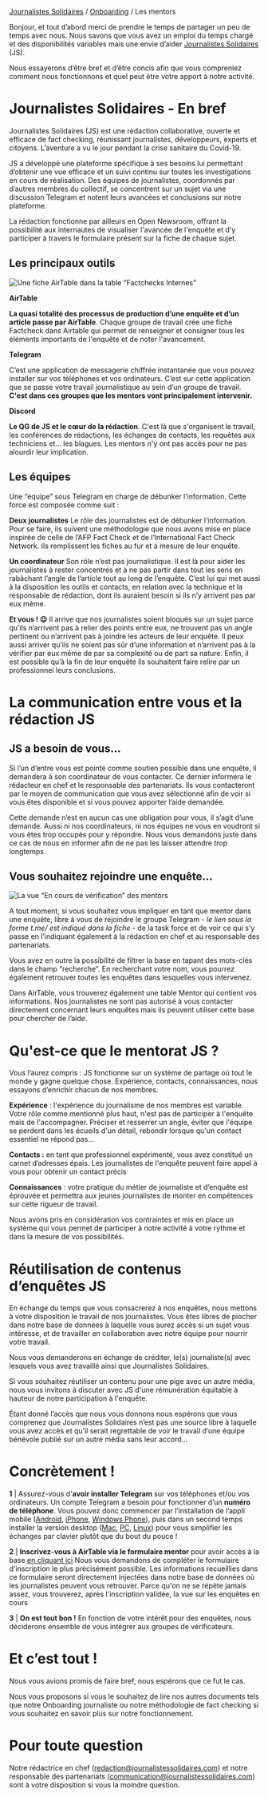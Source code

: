 [Journalistes Solidaires](https://github.com/journalistes-solidaires) / [Onboarding](https://github.com/Journalistes-Solidaires/onboarding) / Les mentors


Bonjour, et tout d’abord merci de prendre le temps de partager un peu de temps avec nous. 
Nous savons que vous avez un emploi du temps chargé et des disponibilités variables mais une envie d’aider [Journalistes Solidaires](http://journalistessolidaires.com) (JS). 

Nous essayerons d’être bref et d’être concis afin que vous compreniez comment nous fonctionnons et quel peut être votre apport à notre activité.

# Journalistes Solidaires - En bref 

Journalistes Solidaires (JS) est une rédaction collaborative, ouverte et efficace de fact checking, réunissant journalistes, développeurs, experts et citoyens. L’aventure a vu le jour pendant la crise sanitaire du Covid-19.

JS a développé une plateforme spécifique à ses besoins lui permettant d’obtenir une vue efficace et un suivi continu sur toutes les investigations en cours de réalisation. Des équipes de journalistes, coordonnés par d’autres membres du collectif, se concentrent sur un sujet via une discussion Telegram et notent leurs avancées et conclusions sur notre plateforme.

La rédaction fonctionne par ailleurs en Open Newsroom, offrant la possibilité aux internautes de visualiser l'avancée de l'enquête et d'y participer à travers le formulaire présent sur la fiche de chaque sujet.


## Les principaux outils 


![Une fiche AirTable dans la table “Factchecks Internes”](https://paper-attachments.dropbox.com/s_DDCF8915682EB26F0FD0373239192C13D8C71357A73C2231753DD98EFDF26570_1587379288168_Capture+decran+2020-04-20+a+12.41.14.png)


**AirTable**

**La quasi totalité des processus de production d’une enquête et d’un article passe par AirTable**. Chaque groupe de travail crée une fiche Factcheck dans Airtable qui permet de renseigner et consigner tous les éléments importants de l'enquête et de noter l'avancement.


**Telegram** 

C’est une application de messagerie chiffrée instantanée que vous pouvez installer sur vos téléphones et vos ordinateurs. C’est sur cette application que se passe votre travail journalistique au sein d’un groupe de travail. **C'est dans ces groupes que les mentors vont principalement intervenir.**

  
**Discord** 

**Le QG de JS et le cœur de la rédaction**. C'est là que s'organisent le travail, les conférences de rédactions, les échanges de contacts, les requêtes aux techniciens et… les blagues. Les mentors n'y ont pas accès pour ne pas alourdir leur implication.


## Les équipes 

Une “équipe” sous Telegram en charge de débunker l’information. Cette force est composée comme suit : 


**Deux journalistes** 
Le rôle des journalistes est de débunker l’information. Pour se faire, ils suivent une méthodologie que nous avons mise en place inspirée de celle de l’AFP Fact Check et de l’International Fact Check Network. Ils remplissent les fiches au fur et à mesure de leur enquête. 


**Un coordinateur** 
Son rôle n’est pas journalistique. Il est là pour aider les journalistes à rester concentrés et à ne pas partir dans tout les sens en rabâchant l’angle de l’article tout au long de l’enquête. C’est lui qui met aussi à la disposition les outils et contacts, en relation avec la technique et la responsable de rédaction, dont ils auraient besoin si ils n’y arrivent pas par eux même. 


**Et vous !  😉** 
Il arrive que nos journalistes soient bloqués sur un sujet parce qu’ils n’arrivent pas à relier des points entre eux, ne trouvent pas un angle pertinent ou n’arrivent pas à joindre les acteurs de leur enquête. Il peux aussi arriver qu’ils ne soient pas sûr d’une information et n’arrivent pas à la vérifier par eux même de par sa complexité ou de part sa nature. Enfin, il est possible qu’à la fin de leur enquête ils souhaitent faire relire par un professionnel leurs conclusions. 


# La communication entre vous et la rédaction JS 


## JS a besoin de vous… 

Si l’un d’entre vous est pointé comme soutien possible dans une enquête, il demandera à son coordinateur de vous contacter. Ce dernier informera le rédacteur en chef et le responsable des partenariats. Ils vous contacteront par le moyen de communication que vous avez sélectionné afin de voir si vous êtes disponible et si vous pouvez apporter l’aide demandée. 

Cette demande n’est en aucun cas une obligation pour vous, il s’agit d’une demande. Aussi ni nos coordinateurs, ni nos équipes ne vous en voudront si vous êtes trop occupés pour y répondre. Nous vous demandons juste dans ce cas de nous en informer afin de ne pas les laisser attendre trop longtemps. 


## Vous souhaitez rejoindre une enquête…


![La vue “En cours de vérification” des mentors](https://paper-attachments.dropbox.com/s_3DF8B78B80B1C8A2418F17DEAECFCBF7495C16F8FFF588BBA379ACA76129801D_1587799290156_image.png)


A tout moment, si vous souhaitez vous impliquer en tant que mentor dans une enquête, libre à vous de rejoindre le groupe Telegram - *le lien sous la forme t.me/ est indiqué dans la fiche* -  de la task force et de voir ce qui s’y passe en l’indiquant également à la rédaction en chef et au responsable des partenariats. 

Vous avez en outre la possibilité de filtrer la base en tapant des mots-clés dans le champ “recherche”.  En recherchant votre nom, vous pourrez également retrouver toutes les enquêtes dans lesquelles vous intervenez.

Dans AirTable, vous trouverez également une table Mentor qui contient vos informations. Nos journalistes ne sont pas autorisé à vous contacter directement concernant leurs enquêtes mais ils peuvent utiliser cette base pour chercher de l’aide. 


# Qu'est-ce que le mentorat JS ?

Vous l’aurez compris : JS fonctionne sur un système de partage où tout le monde y gagne quelque chose. Expérience, contacts, connaissances, nous essayons d’enrichir chacun de nos membres. 

**Expérience** : l'expérience du journalisme de nos membres est variable. Votre rôle comme mentionné plus haut, n'est pas de participer à l'enquête mais de l'accompagner. Préciser et resserrer un angle, éviter que l'équipe se perdent dans les écueils d'un détail, rebondir lorsque qu'un contact essentiel ne répond pas…

**Contacts :** en tant que professionnel expérimenté, vous avez constitué un carnet d’adresses épais. Les journalistes de l'enquête peuvent faire appel à vous pour obtenir un contact précis 

**Connaissances** : votre pratique du métier de journaliste et d’enquête est éprouvée et permettra aux jeunes journalistes de monter en compétences sur cette rigueur de travail. 

Nous avons pris en considération vos contraintes et mis en place un système qui vous permet de participer à notre activité à votre rythme et dans la mesure de vos possibilités. 


# Réutilisation de contenus d’enquêtes JS 

 
En échange du temps que vous consacrerez à nos enquêtes, nous mettons à votre disposition le travail de nos journalistes. Vous êtes libres de piocher dans notre base de données à laquelle vous aurez accès si un sujet vous intéresse, et de travailler en collaboration avec notre équipe pour nourrir votre travail. 

Nous vous demanderons en échange de créditer, le(s) journaliste(s) avec lesquels vous avez travaillé ainsi que Journalistes Solidaires. 

Si vous souhaitez réutiliser un contenu pour une pige avec un autre média, nous vous invitons à discuter avec JS d'une rémunération équitable à hauteur de notre participation à l'enquête.

Étant donné l’accès que nous vous donnons nous espérons que vous comprenez que Journalistes Solidaires n’est pas une source libre à laquelle vous avez accès et qu’il serait regrettable de voir le travail d’une équipe bénévole publié sur un autre média sans leur accord…  

# Concrètement !


**1** |  Assurez-vous d'**avoir installer Telegram** sur vos téléphones et/ou vos ordinateurs.
Un compte Telegram a besoin pour fonctionner d’un **numéro de téléphone**. Vous pouvez donc commencer par l’installation de l’appli mobile ([Android](https://play.google.com/store/apps/details?id=org.telegram.messenger), [iPhone](https://apps.apple.com/app/telegram-messenger/id686449807), [Windows Phone](https://www.microsoft.com/fr-fr/p/telegram-messenger/9wzdncrdzhs0?rtc=1)), puis dans un second temps installer la version desktop ([Mac](https://telegram.org/dl/desktop/mac), [PC](https://telegram.org/dl/desktop/win), [Linux](https://telegram.org/dl/desktop/linux)) pour vous simplifier les échanges par clavier plutôt que du bout du pouce !

**2** | **Inscrivez-vous à AirTable via le formulaire mentor** pour avoir accès à la base [en cliquant ici](https://airtable.com/shrJBVrquCmKiCJY8) Nous vous demandons de compléter le formulaire d'inscription le plus précisément possible. Les informations recueillies dans ce formulaire seront directement injectées dans notre base de données où les journalistes peuvent vous retrouver. Parce qu'on ne se répète jamais assez, vous trouverez, après l'inscription validée, la vue sur les enquêtes en cours

**3** | **On est tout bon !** En fonction de votre intérêt pour des enquêtes, nous déciderons ensemble de vous intégrer aux groupes de vérificateurs.


# Et c’est tout !

Nous vous avions promis de faire bref, nous espérons que ce fut le cas. 

Nous vous proposons si vous le souhaitez de lire nos autres documents tels que notre Onboarding journaliste ou notre méthodologie de fact checking si vous souhaitez en savoir plus sur notre fonctionnement. 


# Pour toute question

Notre rédactrice en chef (redaction@journalistessolidaires.com) et notre responsable des partenariats (communication@journalistessolidaires.com) sont à votre disposition si vous la moindre question.  

